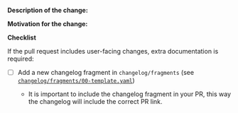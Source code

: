 <!--

- Rebase your branch on the latest upstream master
- Link any relevant issues and PR's
- When fixing an issue, add "Closes #<ISSUE_NUMBER>"
- If this PR contains user facing change, please follow the checklist

-->

**Description of the change:**

**Motivation for the change:**

**Checklist**

If the pull request includes user-facing changes, extra documentation is required:
- [ ] Add a new changelog fragment in `changelog/fragments` (see [`changelog/fragments/00-template.yaml`](https://github.com/maahsome/vault-view/tree/master/changelog/fragments/00-template.yaml))

  - It is important to include the changelog fragment in your PR, this way the changelog will include the correct PR link.

